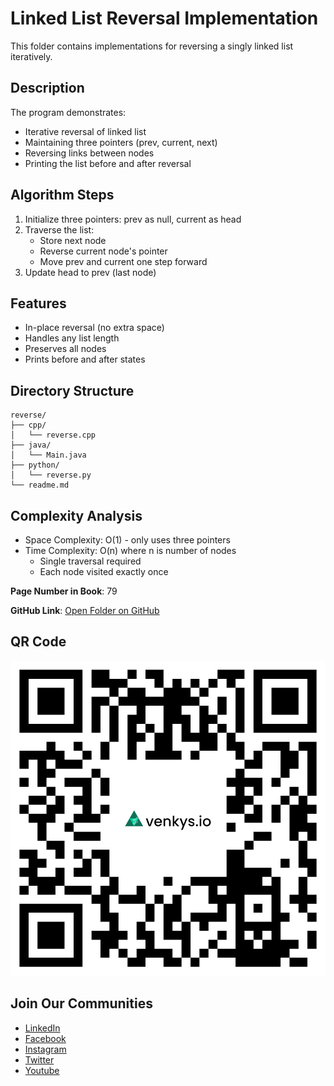 # Linked List Reversal Implementation

This folder contains implementations for reversing a singly linked list iteratively.

## Description
The program demonstrates:
- Iterative reversal of linked list
- Maintaining three pointers (prev, current, next)
- Reversing links between nodes
- Printing the list before and after reversal

## Algorithm Steps
1. Initialize three pointers: prev as null, current as head
2. Traverse the list:
   - Store next node
   - Reverse current node's pointer
   - Move prev and current one step forward
3. Update head to prev (last node)

## Features
- In-place reversal (no extra space)
- Handles any list length
- Preserves all nodes
- Prints before and after states

## Directory Structure
```
reverse/
├── cpp/
│   └── reverse.cpp
├── java/
│   └── Main.java
├── python/
│   └── reverse.py
└── readme.md
```

## Complexity Analysis
- Space Complexity: O(1) - only uses three pointers
- Time Complexity: O(n) where n is number of nodes
  - Single traversal required
  - Each node visited exactly once

**Page Number in Book**: 79

**GitHub Link**: [Open Folder on GitHub](https://github.com/venkys-media/Venky_on_Datastructures/tree/main/LinkedList/reverse)

## QR Code
![QR Code](./URL%20QR%20Code%20(10).png)

## Join Our Communities
- [LinkedIn](https://www.linkedin.com/company/venkysio)
- [Facebook](https://www.facebook.com/venkysio)
- [Instagram](https://www.instagram.com/venkys.io)
- [Twitter](https://twitter.com/iovenkys)
- [Youtube](https://www.youtube.com/@venkysio)
